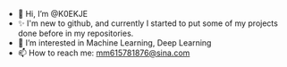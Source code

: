 - 👋 Hi, I’m @K0EKJE
- ✨ I'm new to github, and currently I started to put some of my projects done before in my repositories. 
- 👀 I’m interested in Machine Learning, Deep Learning
- 📫 How to reach me: mm615781876@sina.com

<!---
K0EKJE/K0EKJE is a ✨ special ✨ repository because its `README.md` (this file) appears on your GitHub profile.
You can click the Preview link to take a look at your changes.
--->
